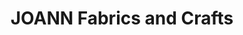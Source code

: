 ---
title: "JOANN Fabrics and Crafts"
url: /oak-pointe-plaza/joann-fabrics-and-crafts/
shop: craft
---